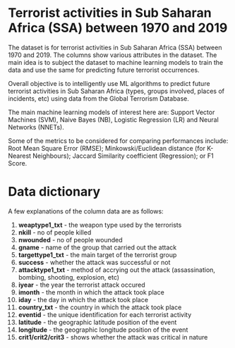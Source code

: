# Terrorist activities in Sub Saharan Africa (SSA) between 1970 and 2019
The dataset is for terrorist activities in Sub Saharan Africa (SSA) between 1970 and 2019. The columns show various attributes in the dataset.
The main idea is to subject the dataset to machine learning models to train the data and use the same for predicting future terrorist occurrences.

Overall objective is to intelligently use ML algorithms to predict future terrorist activities in Sub Saharan Africa (types, groups involved, places of incidents, etc) using data from the Global Terrorism Database.

The main machine learning models of interest here are: Support Vector Machines (SVM), Naive Bayes (NB), Logistic Regression (LR) and Neural Networks (NNETs).

Some of the metrics to be considered for comparing performances include: Root Mean Square Error (RMSE); Minkowski/Euclidean distance (for K-Nearest Neighbours); Jaccard Similarity coefficient (Regression); or F1 Score.

# Data dictionary

A few explanations of the column data are as follows:
1.	**weaptype1_txt** - the weapon type used by the terrorists
2.	**nkill** - no of people killed
3.	**nwounded** - no of people wounded
4.	**gname** - name of the group that carried out the attack
5.	**targettype1_txt** - the main target of the terrorist group
6.	**success** - whether the attack was successful or not
7.	**attacktype1_txt** - method of accrying out the attack (assassination, bombing, shooting, explosion, etc)
8.	**iyear** - the year the terrorist attack occured
9.	**imonth** - the month in which the attack took place
10.	**iday** - the day in which the attack took place
11.	**country_txt** - the country in which the attack took place
12.	**eventid** - the unique identification for each terrorist activity
13.	**latitude**  - the geographic latitude position of the event
14.	**longitude** - the geographic longitude position of the event
15.	**crit1/crit2/crit3** - shows whether the attack was critical in nature

